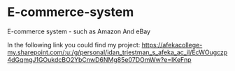 # E-commerce-system

E-commerce system - such as Amazon And eBay

In the following link you could find my project:
https://afekacollege-my.sharepoint.com/:u:/g/personal/idan_triestman_s_afeka_ac_il/EcWOugczp4dGqmgJ1GOukdcBO2YbCnwD6NMg85e07DOmWw?e=IKeFnp

